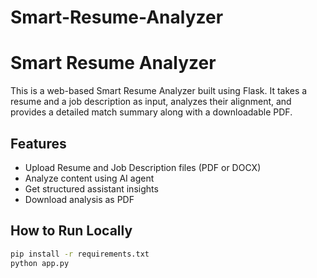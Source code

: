# Smart-Resume-Analyzer

# Smart Resume Analyzer

This is a web-based Smart Resume Analyzer built using Flask. It takes a resume and a job description as input, analyzes their alignment, and provides a detailed match summary along with a downloadable PDF.

## Features
- Upload Resume and Job Description files (PDF or DOCX)
- Analyze content using AI agent
- Get structured assistant insights
- Download analysis as PDF

## How to Run Locally

```bash
pip install -r requirements.txt
python app.py
